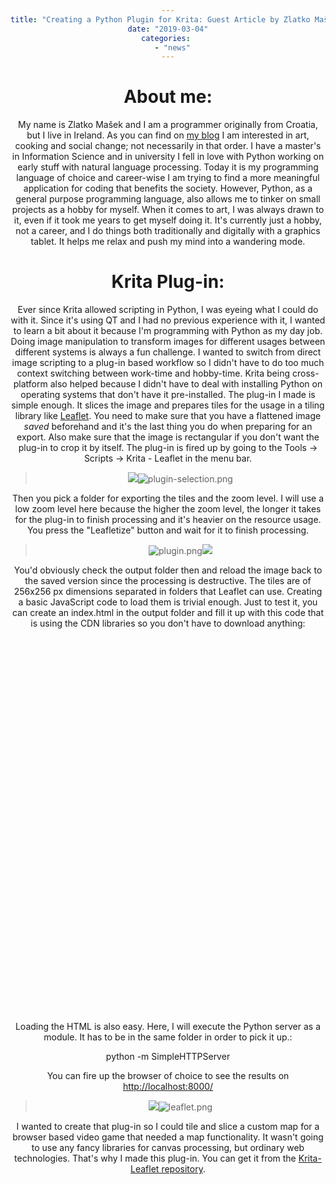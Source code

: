 ```yaml
---
title: "Creating a Python Plugin for Krita: Guest Article by Zlatko Mašek"
date: "2019-03-04"
categories: 
  - "news"
---
```


# About me:

My name is Zlatko Mašek and I am a programmer originally from Croatia, but I live in Ireland. As you can find on [my blog](https://www.offsetlab.net/) I am interested in art, cooking and social change; not necessarily in that order. I have a master's in Information Science and in university I fell in love with Python working on early stuff with natural language processing. Today it is my programming language of choice and career-wise I am trying to find a more meaningful application for coding that benefits the society. However, Python, as a general purpose programming language, also allows me to tinker on small projects as a hobby for myself. When it comes to art, I was always drawn to it, even if it took me years to get myself doing it. It's currently just a hobby, not a career, and I do things both traditionally and digitally with a graphics tablet. It helps me relax and push my mind into a wandering mode.

# Krita Plug-in:

Ever since Krita allowed scripting in Python, I was eyeing what I could do with it. Since it's using QT and I had no previous experience with it, I wanted to learn a bit about it because I'm programming with Python as my day job. Doing image manipulation to transform images for different usages between different systems is always a fun challenge. I wanted to switch from direct image scripting to a plug-in based workflow so I didn't have to do too much context switching between work-time and hobby-time. Krita being cross-platform also helped because I didn't have to deal with installing Python on operating systems that don't have it pre-installed. The plug-in I made is simple enough. It slices the image and prepares tiles for the usage in a tiling library like [Leaflet](https://leafletjs.com/). You need to make sure that you have a flattened image _saved_ beforehand and it's the last thing you do when preparing for an export. Also make sure that the image is rectangular if you don't want the plug-in to crop it by itself. The plug-in is fired up by going to the Tools -> Scripts -> Krita - Leaflet in the menu bar.

> [![](/images/posts/2019/plugin-selection.png)](/images/posts/2019/plugin-selection.png)![plugin-selection.png](/images/posts/2019/plugin-selection.png)

Then you pick a folder for exporting the tiles and the zoom level. I will use a low zoom level here because the higher the zoom level, the longer it takes for the plug-in to finish processing and it's heavier on the resource usage. You press the "Leafletize" button and wait for it to finish processing.

> ![plugin.png](/images/posts/2019/plugin.png)[![](/images/posts/2019/plugin.png)](/images/posts/2019/plugin.png)

You'd obviously check the output folder then and reload the image back to the saved version since the processing is destructive. The tiles are of 256x256 px dimensions separated in folders that Leaflet can use. Creating a basic JavaScript code to load them is trivial enough. Just to test it, you can create an index.html in the output folder and fill it up with this code that is using the CDN libraries so you don't have to download anything:

<!doctype html>
<html lang="en">
  <head>
    <meta name="viewport" content="width=device-width, minimum-scale=1.0, initial-scale=1.0, user-scalable=yes">
    <title>Krita - Leaflet example</title>
    <link rel="stylesheet" href="https://unpkg.com/leaflet@1.4.0/dist/leaflet.css" integrity="sha512-puBpdR0798OZvTTbP4A8Ix/l+A4dHDD0DGqYW6RQ+9jxkRFclaxxQb/SJAWZfWAkuyeQUytO7+7N4QKrDh+drA==" crossorigin=""/>
    <script src="https://unpkg.com/leaflet@1.4.0/dist/leaflet.js" integrity="sha512-QVftwZFqvtRNi0ZyCtsznlKSWOStnDORoefr1enyq5mVL4tmKB3S/EnC3rRJcxCPavG10IcrVGSmPh6Qw5lwrg==" crossorigin=""></script>
    <style type="text/css">
        body {
            text-align: center;
        }
        #map {
            margin: auto;
            width: 800px;
            height: 600px;
        }
    </style>
  </head>
  <body>
      <div id="map"></div>
      <script type="text/javascript">
          var map = L.map('map').setView(\[0.0, -0.0\], 0);
          L.tileLayer('./{z}/{x}/{y}.png', {
              maxZoom: 4,
              noWrap: true
          }).addTo(map);
      </script>
  </body>
</html>

Loading the HTML is also easy. Here, I will execute the Python server as a module. It has to be in the same folder in order to pick it up.:

python -m SimpleHTTPServer

You can fire up the browser of choice to see the results on [http://localhost:8000/](http://localhost:8000/)

> [![](/images/posts/2019/leaflet.png)](/images/posts/2019/leaflet.png)![leaflet.png](/images/posts/2019/leaflet.png)

I wanted to create that plug-in so I could tile and slice a custom map for a browser based video game that needed a map functionality. It wasn't going to use any fancy libraries for canvas processing, but ordinary web technologies. That's why I made this plug-in. You can get it from the [Krita-Leaflet repository](https://bitbucket.org/zmasek/krita-leaflet/).
